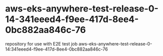 # aws-eks-anywhere-test-release-0-14-341eeed4-f9ee-417d-8ee4-0bc882aa846c-76
repository for use with E2E test job aws-eks-anywhere-test-release-0-14:341eeed4-f9ee-417d-8ee4-0bc882aa846c-76
